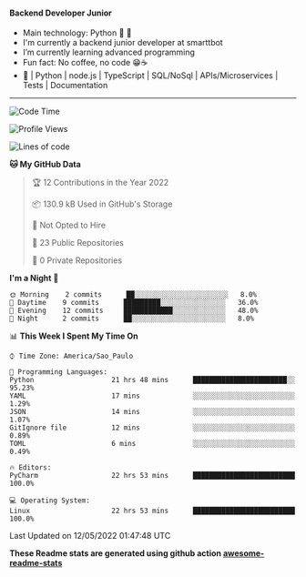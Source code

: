 #### Backend Developer Junior

- Main technology: Python 🐍 💖
- I'm currently a backend junior developer at smarttbot
- I’m currently learning advanced programming
- Fun fact: No coffee, no code 😁☕
- 📖 | Python | node.js | TypeScript | SQL/NoSql | APIs/Microservices | Tests | Documentation
---
<!--START_SECTION:waka-->
![Code Time](http://img.shields.io/badge/Code%20Time-0%20secs-blue)

![Profile Views](http://img.shields.io/badge/Profile%20Views-0-blue)

![Lines of code](https://img.shields.io/badge/From%20Hello%20World%20I%27ve%20Written-83%20Thousand%20lines%20of%20code-blue)

**🐱 My GitHub Data** 

> 🏆 12 Contributions in the Year 2022
 > 
> 📦 130.9 kB Used in GitHub's Storage 
 > 
> 🚫 Not Opted to Hire
 > 
> 📜 23 Public Repositories 
 > 
> 🔑 0 Private Repositories  
 > 
**I'm a Night 🦉** 

```text
🌞 Morning    2 commits      ██░░░░░░░░░░░░░░░░░░░░░░░   8.0% 
🌆 Daytime    9 commits      █████████░░░░░░░░░░░░░░░░   36.0% 
🌃 Evening    12 commits     ████████████░░░░░░░░░░░░░   48.0% 
🌙 Night      2 commits      ██░░░░░░░░░░░░░░░░░░░░░░░   8.0%

```


📊 **This Week I Spent My Time On** 

```text
⌚︎ Time Zone: America/Sao_Paulo

💬 Programming Languages: 
Python                   21 hrs 48 mins      ███████████████████████░░   95.23% 
YAML                     17 mins             ░░░░░░░░░░░░░░░░░░░░░░░░░   1.29% 
JSON                     14 mins             ░░░░░░░░░░░░░░░░░░░░░░░░░   1.07% 
GitIgnore file           12 mins             ░░░░░░░░░░░░░░░░░░░░░░░░░   0.89% 
TOML                     6 mins              ░░░░░░░░░░░░░░░░░░░░░░░░░   0.49%

🔥 Editors: 
PyCharm                  22 hrs 53 mins      █████████████████████████   100.0%

💻 Operating System: 
Linux                    22 hrs 53 mins      █████████████████████████   100.0%

```


 Last Updated on 12/05/2022 01:47:48 UTC
<!--END_SECTION:waka-->

**These Readme stats are generated using github action [awesome-readme-stats](https://github.com/anmol098/waka-readme-stats)**
